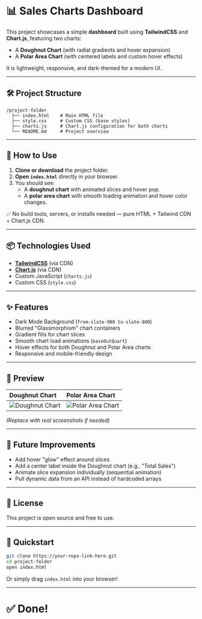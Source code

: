 # 📊 Sales Charts Dashboard

This project showcases a simple **dashboard** built using **TailwindCSS** and **Chart.js**, featuring two charts:

- A **Doughnut Chart** (with radial gradients and hover expansion)
- A **Polar Area Chart** (with centered labels and custom hover effects)

It is lightweight, responsive, and dark-themed for a modern UI.

---

## 🛠️ Project Structure

```
/project-folder
  ├── index.html    # Main HTML file
  ├── style.css     # Custom CSS (base styles)
  ├── charts.js     # Chart.js configuration for both charts
  └── README.md     # Project overview
```

---

## 🚀 How to Use

1. **Clone or download** the project folder.
2. **Open `index.html`** directly in your browser.
3. You should see:
   - A **doughnut chart** with animated slices and hover pop.
   - A **polar area chart** with smooth loading animation and hover color changes.

✅ No build tools, servers, or installs needed — pure HTML + Tailwind CDN + Chart.js CDN.

---

## 📦 Technologies Used

- **[TailwindCSS](https://tailwindcss.com/)** (via CDN)
- **[Chart.js](https://www.chartjs.org/)** (via CDN)
- Custom JavaScript (`charts.js`)
- Custom CSS (`style.css`)

---

## ✨ Features

- Dark Mode Background (`from-slate-900 to-slate-800`)
- Blurred "Glassmorphism" chart containers
- Gradient fills for chart slices
- Smooth chart load animations (`easeOutQuart`)
- Hover effects for both Doughnut and Polar Area charts
- Responsive and mobile-friendly design

---

## 📸 Preview

| Doughnut Chart                                                             | Polar Area Chart                                                               |
| :------------------------------------------------------------------------- | :----------------------------------------------------------------------------- |
| ![Doughnut Chart](https://via.placeholder.com/300x300?text=Doughnut+Chart) | ![Polar Area Chart](https://via.placeholder.com/300x300?text=Polar+Area+Chart) |

_(Replace with real screenshots if needed)_

---

## 🧠 Future Improvements

- Add hover "glow" effect around slices
- Add a center label inside the Doughnut chart (e.g., "Total Sales")
- Animate slice expansion individually (sequential animation)
- Pull dynamic data from an API instead of hardcoded arrays

---

## 📜 License

This project is open source and free to use.

---

## 🎯 Quickstart

```bash
git clone https://your-repo-link-here.git
cd project-folder
open index.html
```

Or simply drag `index.html` into your browser!

---

# ✅ Done!
